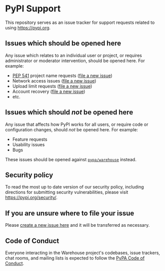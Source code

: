 # PyPI Support
This repository serves as an issue tracker for support requests related to using <https://pypi.org>.

## Issues which should be opened here

Any issue which relates to an individual user or project, or requires administrator or moderator intervention, should be opened here. For example:

* [PEP 541](https://www.python.org/dev/peps/pep-0541/) project name requests ([file a new issue](https://github.com/pypa/pypi-support/issues/new?template=pep541-request.md))
* Network access issues ([file a new issue](https://github.com/pypa/pypi-support/issues/new?template=access-issues.md))
* Upload limit requests ([file a new issue](https://github.com/pypa/pypi-support/issues/new?labels=limit+request&template=limit-request.md&title=Limit+Request%3A+PROJECT_NAME+-+60MB))
* Account recovery ([file a new issue](https://github.com/pypa/pypi-support/issues/new?labels=account-recovery&template=account-recovery.md&title=Account+recovery+request))
* etc.

## Issues which should _not_ be opened here
Any issue that affects how PyPI works for all users, or require code or configuration changes, should _not_ be opened here. For example:

* Feature requests
* Usability issues
* Bugs

These issues should be opened against [`pypa/warehouse`](https://github.com/pypa/warehouse/issues/new/choose) instead.

## Security policy
To read the most up to date version of our security policy, including directions for submitting security vulnerabilities, please visit <https://pypi.org/security/>.

## If you are unsure where to file your issue
Please [create a new issue here](https://github.com/pypa/pypi-support/issues/new/choose) and it will be transferred as necessary.

## Code of Conduct
Everyone interacting in the Warehouse project's codebases, issue trackers, chat rooms, and mailing lists is expected to follow the [PyPA Code of Conduct](https://www.pypa.io/en/latest/code-of-conduct/).
